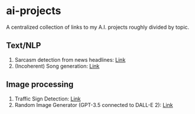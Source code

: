 # ai-projects

A centralized collection of links to my A.I. projects roughly divided by topic.

## Text/NLP

1. Sarcasm detection from news headlines: [Link](https://github.com/aritrakar/nlp-experiments)
2. (Incoherent) Song generation: [Link](https://github.com/aritrakar/nlp-experiments)

## Image processing

1. Traffic Sign Detection: [Link](https://github.com/aritrakar/TrafficSignDetection)
2. Random Image Generator (GPT-3.5 connected to DALL-E 2): [Link](https://github.com/aritrakar/randomImageGen1)
